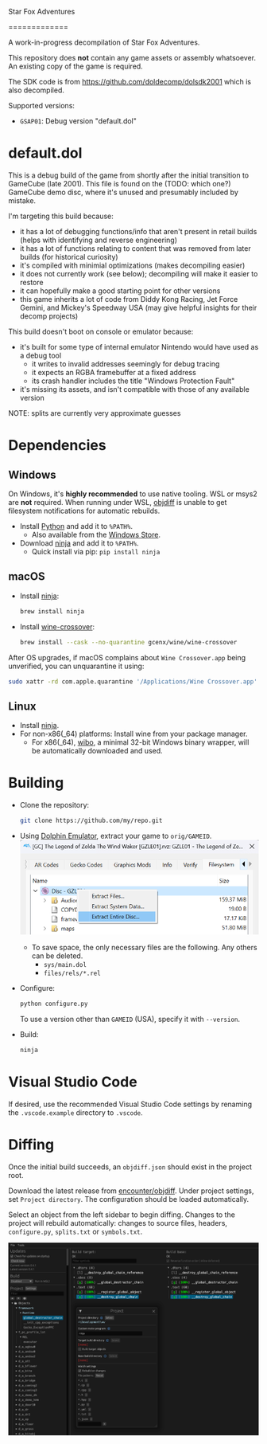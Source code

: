 Star Fox Adventures
<!-- [![Build Status]][actions] ![Progress] [![Discord Badge]][discord] -->
=============

<!--
Replace with your repository's URL.
-->
[Build Status]: https://github.com/zeldaret/tww/actions/workflows/build.yml/badge.svg
[actions]: https://github.com/zeldaret/tww/actions/workflows/build.yml
<!---
Code progress URL:
https://progress.decomp.club/data/[project]/[version]/all/?mode=shield&measure=code
URL encoded then appended to: https://img.shields.io/endpoint?label=Code&url=
-->
<!-- [Progress]: https://img.shields.io/endpoint?label=Code&url=https%3A%2F%2Fprogress.decomp.club%2Fdata%2Ftww%2FGZLE01%2Fall%2F%3Fmode%3Dshield%26measure%3Dcode -->
<!--
Replace with your Discord server's ID and invite URL.
-->
<!-- [Discord Badge]: https://img.shields.io/discord/727908905392275526?color=%237289DA&logo=discord&logoColor=%23FFFFFF
[discord]: https://discord.gg/hKx3FJJgrV -->

A work-in-progress decompilation of Star Fox Adventures.

This repository does **not** contain any game assets or assembly whatsoever. An existing copy of the game is required.

The SDK code is from https://github.com/doldecomp/dolsdk2001 which is also decompiled.

Supported versions:

- `GSAP01`: Debug version "default.dol"

default.dol
===========

This is a debug build of the game from shortly after the initial transition to GameCube (late 2001). This file is found on the (TODO: which one?) GameCube demo disc, where it's unused and presumably included by mistake.

I'm targeting this build because:
- it has a lot of debugging functions/info that aren't present in retail builds (helps with identifying and reverse engineering)
- it has a lot of functions relating to content that was removed from later builds (for historical curiosity)
- it's compiled with minimial optimizations (makes decompiling easier)
- it does not currently work (see below); decompiling will make it easier to restore
- it can hopefully make a good starting point for other versions
- this game inherits a lot of code from Diddy Kong Racing, Jet Force Gemini, and Mickey's Speedway USA (may give helpful insights for their decomp projects)

This build doesn't boot on console or emulator because:
- it's built for some type of internal emulator Nintendo would have used as a debug tool
  - it writes to invalid addresses seemingly for debug tracing
  - it expects an RGBA framebuffer at a fixed address
  - its crash handler includes the title "Windows Protection Fault"
- it's missing its assets, and isn't compatible with those of any available version

NOTE: splits are currently very approximate guesses

Dependencies
============

Windows
--------

On Windows, it's **highly recommended** to use native tooling. WSL or msys2 are **not** required.
When running under WSL, [objdiff](#diffing) is unable to get filesystem notifications for automatic rebuilds.

- Install [Python](https://www.python.org/downloads/) and add it to `%PATH%`.
  - Also available from the [Windows Store](https://apps.microsoft.com/store/detail/python-311/9NRWMJP3717K).
- Download [ninja](https://github.com/ninja-build/ninja/releases) and add it to `%PATH%`.
  - Quick install via pip: `pip install ninja`

macOS
------

- Install [ninja](https://github.com/ninja-build/ninja/wiki/Pre-built-Ninja-packages):

  ```sh
  brew install ninja
  ```

- Install [wine-crossover](https://github.com/Gcenx/homebrew-wine):

  ```sh
  brew install --cask --no-quarantine gcenx/wine/wine-crossover
  ```

After OS upgrades, if macOS complains about `Wine Crossover.app` being unverified, you can unquarantine it using:

```sh
sudo xattr -rd com.apple.quarantine '/Applications/Wine Crossover.app'
```

Linux
------

- Install [ninja](https://github.com/ninja-build/ninja/wiki/Pre-built-Ninja-packages).
- For non-x86(_64) platforms: Install wine from your package manager.
  - For x86(_64), [wibo](https://github.com/decompals/wibo), a minimal 32-bit Windows binary wrapper, will be automatically downloaded and used.

Building
========

- Clone the repository:

  ```sh
  git clone https://github.com/my/repo.git
  ```

- Using [Dolphin Emulator](https://dolphin-emu.org/), extract your game to `orig/GAMEID`.
![](assets/dolphin-extract.png)
  - To save space, the only necessary files are the following. Any others can be deleted.
    - `sys/main.dol`
    - `files/rels/*.rel`
- Configure:

  ```sh
  python configure.py
  ```

  To use a version other than `GAMEID` (USA), specify it with `--version`.
- Build:

  ```sh
  ninja
  ```

Visual Studio Code
==================

If desired, use the recommended Visual Studio Code settings by renaming the `.vscode.example` directory to `.vscode`.

Diffing
=======

Once the initial build succeeds, an `objdiff.json` should exist in the project root.

Download the latest release from [encounter/objdiff](https://github.com/encounter/objdiff). Under project settings, set `Project directory`. The configuration should be loaded automatically.

Select an object from the left sidebar to begin diffing. Changes to the project will rebuild automatically: changes to source files, headers, `configure.py`, `splits.txt` or `symbols.txt`.

![](assets/objdiff.png)
